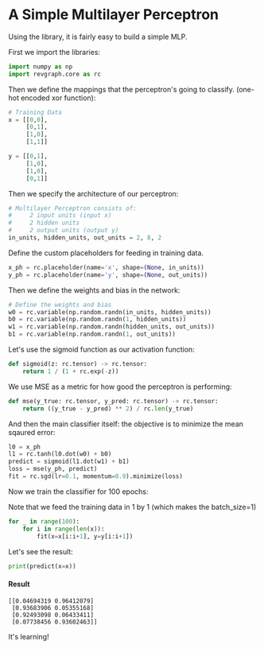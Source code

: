 # A Simple Multilayer Perceptron


Using the library, it is fairly easy to build a simple MLP.

First we import the libraries:

```python
import numpy as np
import revgraph.core as rc
```

Then we define the mappings that the perceptron's going to classify. 
(one-hot encoded xor function):

```python
# Training Data
x = [[0,0],
     [0,1],
     [1,0],
     [1,1]]

y = [[0,1],
     [1,0],
     [1,0],
     [0,1]]
```

Then we specify the architecture of our perceptron:

```python
# Multilayer Perceptron consists of:
#     2 input units (input x)
#     2 hidden units
#     2 output units (output y)
in_units, hidden_units, out_units = 2, 8, 2
```

Define the custom placeholders for feeding in training data.

```python
x_ph = rc.placeholder(name='x', shape=(None, in_units))
y_ph = rc.placeholder(name='y', shape=(None, out_units))
```

Then we define the weights and bias in the network:
```python
# Define the weights and bias
w0 = rc.variable(np.random.randn(in_units, hidden_units))
b0 = rc.variable(np.random.randn(1, hidden_units))
w1 = rc.variable(np.random.randn(hidden_units, out_units))
b1 = rc.variable(np.random.randn(1, out_units))
```

Let's use the sigmoid function as our activation function:

```python
def sigmoid(z: rc.tensor) -> rc.tensor:
    return 1 / (1 + rc.exp(-z))
```

We use MSE as a metric for how good the perceptron is performing:

```python
def mse(y_true: rc.tensor, y_pred: rc.tensor) -> rc.tensor:
    return ((y_true - y_pred) ** 2) / rc.len(y_true)
```

And then the main classifier itself: the objective is to minimize the 
mean sqaured error:

```python
l0 = x_ph
l1 = rc.tanh(l0.dot(w0) + b0)
predict = sigmoid(l1.dot(w1) + b1)
loss = mse(y_ph, predict)
fit = rc.sgd(lr=0.1, momentum=0.9).minimize(loss)
```

Now we train the classifier for 100 epochs:

Note that we feed the training data in 1 by 1 (which makes the batch_size=1)

```python
for _ in range(100):
    for i in range(len(x)):
        fit(x=x[i:i+1], y=y[i:i+1])
```

Let's see the result:

```python
print(predict(x=x))
```

#### Result

```text
[[0.04694319 0.96412079]
 [0.93683906 0.05355168]
 [0.92493098 0.06433411]
 [0.07738456 0.93602463]]
```

It's learning!
